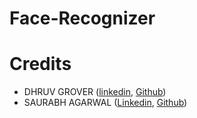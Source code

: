 # Face-Recognizer

# Credits
- DHRUV GROVER ([linkedin](https://www.linkedin.com/in/dhruv-grover-8329481a1/), [Github](https://github.com/dhruvgrover1251))
- SAURABH AGARWAL ([Linkedin](https://www.linkedin.com/in/saurabh-agarwal-b3b438198/), [Github](https://github.com/sagarwal08))
